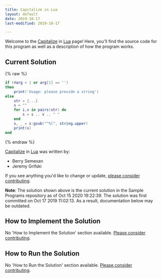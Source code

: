 ```yaml
---
title: Capitalize in Lua
layout: default
date: 2019-10-17
last-modified: 2019-10-17

---
```


Welcome to the [Capitalize](https://sampleprograms.io/projects/capitalize) in [Lua](https://sampleprograms.io/languages/lua) page! Here, you'll find the source code for this program as well as a description of how the program works.

## Current Solution

{% raw %}

```lua
if (#arg < 1 or arg[1] == '')
then
    print('Usage: please provide a string')
else
    str = {...}
    s = ""
    for i,v in pairs(str) do
        s = s .. v .. " "
    end
    s, _ = s:gsub("^%l", string.upper)
    print(s)  
end
```

{% endraw %}

[Capitalize](https://sampleprograms.io/projects/capitalize) in [Lua](https://sampleprograms.io/languages/lua) was written by:

- Berry Semexan
- Jeremy Grifski

If you see anything you'd like to change or update, [please consider contributing](https://github.com/TheRenegadeCoder/sample-programs).

**Note**: The solution shown above is the current solution in the Sample Programs repository as of Oct 15 2020 19:22:39. The solution was first committed on Oct 17 2019 11:02:13. As a result, documentation below may be outdated.

## How to Implement the Solution

No 'How to Implement the Solution' section available. [Please consider contributing](https://github.com/TheRenegadeCoder/sample-programs-website).

## How to Run the Solution

No 'How to Run the Solution' section available. [Please consider contributing](https://github.com/TheRenegadeCoder/sample-programs-website).